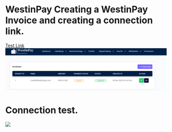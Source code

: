 
# WestinPay Creating a WestinPay Invoice and creating a connection link.
<a 
 href="https://westinpay.com/invoice/payment/eyJpdiI6IjdQV2l3ZVlFbGNXLzFaa1RsaHA0SUE9PSIsInZhbHVlIjoiSXVRa21FUzVYNFowOFBLbEtUWjZBayt6T1ZKd0ZlYWpZdzdFV0phK0hJbz0iLCJtYWMiOiIxMjQzYWYxYjQ5MzEzYzdiZGY4OTFhMWNkNzZlMjg0OGJlOWVmYTczZmM2OWM1NGE4MjRjMDIxMDk0ZDE1YzMyIiwidGFnIjoiIn0=)https://westinpay.com/invoice/payment/eyJpdiI6IjdQV2l3ZVlFbGNXLzFaa1RsaHA0SUE9PSIsInZhbHVlIjoiSXVRa21FUzVYNFowOFBLbEtUWjZBayt6T1ZKd0ZlYWpZdzdFV0phK0hJbz0iLCJtYWMiOiIxMjQzYWYxYjQ5MzEzYzdiZGY4OTFhMWNkNzZlMjg0OGJlOWVmYTczZmM2OWM1NGE4MjRjMDIxMDk0ZDE1YzMyIiwidGFnIjoiIn0=">Test Link</a>
<img src="main.png" >
# Connection test.
<img src="ınvoice.png" >
